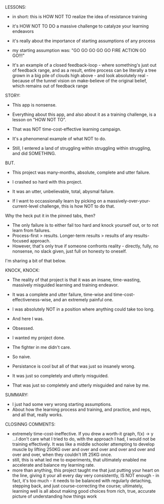 LESSONS:
- in short: this is HOW NOT TO realize the idea of resistance training
- it's HOW NOT TO DO a massive challenge to catalyze your learning endeavors
- it's really about the importance of starting assumptions of any process

- my starting assumption was: "GO GO GO GO GO FIRE ACTION GO GO!!!"
- It's an example of a closed feedback-loop - where something's just out of feedback range, and as a result, entire process can be literally a tree grown in a big pile of clouds high above - and look absolutely real - because of the tunnel vision on make-believe of the original belief, which remains out of feedback range

STORY:
- This app is nonsense.
- Everything about this app, and also about it as a training challenge, is a lesson on "HOW NOT TO".

- That was NOT time-cost-effective learning campaign.
- It's a phenomenal example of what NOT to do.
- Still, I entered a land of struggling within struggling within struggling, and did SOMETHING.

BUT.

- This project was many-months, absolute, complete and utter failure.

- I crashed so hard with this project.
- It was an utter, unbelievable, total, abysmal failure.
- If I want to occassionally learn by picking on a massively-over-your-current-level challenge, this is how NOT to do that. 

Why the heck put it in the pinned tabs, then?

- The only failure is to either fail too hard and knock yourself out, or to not learn from failures. 
- Process-first > results. Longer-term results > results of any results-focused approach.
- However, that's only true if someone confronts reality - directly, fully, no nonsense, no slack given, just full on honesty to oneself.

I'm sharing a bit of that below.

KNOCK, KNOCK:

- The reality of that project is that it was an insane, time-wasting, massively misguided learning and training endeavor. 
- It was a complete and utter failure, time-wise and time-cost-effectiveness-wise, and an extremely painful one.
- I was absolutely NOT in a position where anything could take too long. 

- And here I was.
- Obsessed.
- I wanted my project done. 
- The fighter in me didn't care.
- So naive. 
- Persistance is cool but all of that was just so insanely wrong. 
- It was just so completely and utterly misguided.

- That was just so completely and utterly misguided and naive by me.

SUMMARY:
- I just had some very wrong starting assumptions.
- About how the learning process and training, and practice, and reps, and all that, really works.

CLOSINNG COMMENTS:
- extremely time-cost-ineffective. If you drew a worth-it graph, f(x) -> y ...I don't care what I tried to do, with the approach I had, I would not be training effectively. It was like a middle schooler attempting to develop muscle by lifting 250KG over and over and over and over and over and over and over, when they couldn't lift 25KG once.
- still, this is what led me to experiments, that ultimately enabled me accelerate and balance my learning rate.
- more than anything, this project taught me that just putting your heart on the line, giving it your all every day very consistently, IS NOT enough - in fact, it's too much - it needs to be balanced with regularly detaching, stepping back, and just course-correcting the course; ultimately, learning well is all about making good choices from rich, true, accurate picture of understanding how things work

